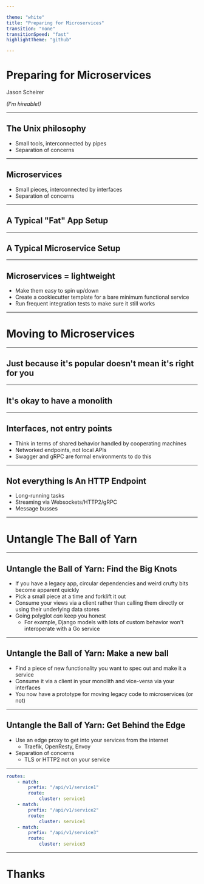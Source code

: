 ```yaml
---

theme: "white"
title: "Preparing for Microservices"
transition: "none"
transitionSpeed: "fast"
highlightTheme: "github"

---
```


# Preparing for Microservices

Jason Scheirer

_(I'm hireable!)_

---

## The Unix philosophy

* Small tools, interconnected by pipes
* Separation of concerns

---

## Microservices

* Small pieces, interconnected by interfaces
* Separation of concerns 

---

## A Typical "Fat" App Setup

---

## A Typical Microservice Setup

---

## Microservices = lightweight

* Make them easy to spin up/down
* Create a cookiecutter template for a bare minimum functional service
* Run frequent integration tests to make sure it still works

---

# Moving to Microservices

---

## Just because it's popular doesn't mean it's right for you

---

## It's okay to have a monolith

---

## Interfaces, not entry points

* Think in terms of shared behavior handled by cooperating machines
* Networked endpoints, not local APIs
* Swagger and gRPC are formal environments to do this

---

## Not everything Is An HTTP Endpoint

* Long-running tasks
* Streaming via Websockets/HTTP2/gRPC
* Message busses

---

# Untangle The Ball of Yarn

---

## Untangle the Ball of Yarn: Find the Big Knots

* If you have a legacy app, circular dependencies and weird crufty bits become apparent quickly
* Pick a small piece at a time and forklift it out
* Consume your views via a client rather than calling them directly or using their underlying data stores
* Going polyglot _can_ keep you honest
  * For example, Django models with lots of custom behavior won't interoperate with a Go service

---

## Untangle the Ball of Yarn: Make a new ball

* Find a piece of new functionality you want to spec out and make it a service
* Consume it via a client in your monolith and vice-versa  via your interfaces
* You now have a prototype for moving legacy code to microservices (or not)

---

## Untangle the Ball of Yarn: Get Behind the Edge

* Use an edge proxy to get into your services from the internet
  * Traefik, OpenResty, Envoy
* Separation of concerns
  * TLS or HTTP2 not on your service

---

```yaml
routes:
    - match:
        prefix: "/api/v1/service1"
        route:
            cluster: service1
    - match:
        prefix: "/api/v1/service2"
        route:
            cluster: service1
    - match:
        prefix: "/api/v1/service3"
        route:
            cluster: service3
```

---

# Thanks